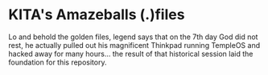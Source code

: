 # KITA's Amazeballs (.)files

Lo and behold the golden files, legend says that on the 7th day God did not rest, he actually pulled out his magnificent Thinkpad running
TempleOS and hacked away for many hours... the result of that historical session laid the foundation for this repository.

